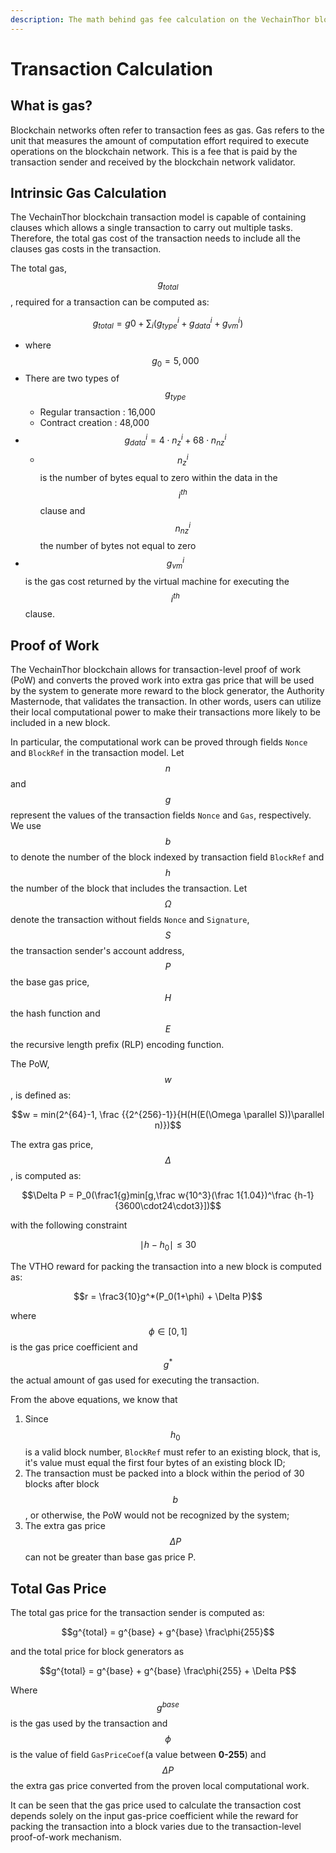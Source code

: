 ```yaml
---
description: The math behind gas fee calculation on the VechainThor blockchain.
---
```


# Transaction Calculation

## What is gas? <a href="#intrinsic-gas-calculation" id="intrinsic-gas-calculation"></a>

Blockchain networks often refer to transaction fees as gas. Gas refers to the unit that measures the amount of computation effort required to execute operations on the blockchain network. This is a fee that is paid by the transaction sender and received by the blockchain network validator.

## Intrinsic Gas Calculation <a href="#intrinsic-gas-calculation" id="intrinsic-gas-calculation"></a>

The VechainThor blockchain transaction model is capable of containing clauses which allows a single transaction to carry out multiple tasks. Therefore, the total gas cost of the transaction needs to include all the clauses gas costs in the transaction.

The total gas, $$g_{total}$$, required for a transaction can be computed as:

$$g_{total} = g0 + \sum_i(g_{type}^i+g_{data}^i+g_{vm}^i)$$

* where $$g_0 = 5,000$$
* There are two types of $$g_{type}$$
  * Regular transaction : 16,000
  * Contract creation : 48,000
* $$g_{data}^i = 4 \cdot n_z^i + 68 \cdot n_{nz}^i$$
  * $$n_z^i$$ is the number of bytes equal to zero within the data in the $$i^{th}$$ clause and $$n_{nz}^i$$ the number of bytes not equal to zero
* $$g_{vm}^i$$ is the gas cost returned by the virtual machine for executing the $$i^{th}$$ clause.

## Proof of Work <a href="#proof-of-work" id="proof-of-work"></a>

The VechainThor blockchain allows for transaction-level proof of work (PoW) and converts the proved work into extra gas price that will be used by the system to generate more reward to the block generator, the Authority Masternode, that validates the transaction. In other words, users can utilize their local computational power to make their transactions more likely to be included in a new block.

In particular, the computational work can be proved through fields `Nonce` and `BlockRef` in the transaction model. Let $$n$$ and $$g$$ represent the values of the transaction fields `Nonce` and `Gas`, respectively. We use $$b$$ to denote the number of the block indexed by transaction field `BlockRef` and $$h$$ the number of the block that includes the transaction. Let $$\Omega$$ denote the transaction without fields `Nonce` and `Signature`, $$S$$ the transaction sender's account address, $$P$$ the base gas price, $$H$$ the hash function and $$E$$ the recursive length prefix (RLP) encoding function.

The PoW, $$w$$, is defined as:

$$w = min(2^{64}-1, \frac {{2^{256}-1}}{H(H(E(\Omega \parallel S))\parallel n)})$$

The extra gas price, $$\Delta$$, is computed as:

$$\Delta P = P_0(\frac1{g}min[g,\frac w{10^3}(\frac 1{1.04})^\frac {h-1}{3600\cdot24\cdot3}])$$

with the following constraint

$$\mid h - h_0 \mid \leq 30$$

The VTHO reward for packing the transaction into a new block is computed as:

$$r = \frac3{10}g^*(P_0(1+\phi) + \Delta P)$$

where $$\phi \in [0,1]$$ is the gas price coefficient and $$g^*$$ the actual amount of gas used for executing the transaction.

From the above equations, we know that

1. Since $$h_0$$ is a valid block number, `BlockRef` must refer to an existing block, that is, it's value must equal the first four bytes of an existing block ID;
2. The transaction must be packed into a block within the period of 30 blocks after block $$b$$, or otherwise, the PoW would not be recognized by the system;
3. The extra gas price $$\Delta P$$ can not be greater than base gas price P.

## Total Gas Price <a href="#total-gas-price" id="total-gas-price"></a>

The total gas price for the transaction sender is computed as:

$$g^{total} = g^{base} + g^{base} \frac\phi{255}$$

and the total price for block generators as

$$g^{total} = g^{base} + g^{base} \frac\phi{255} + \Delta P$$

Where $$g^{base}$$ is the gas used by the transaction and $$\phi$$ is the value of field `GasPriceCoef`(a value between **0-255**) and $$\Delta P$$ the extra gas price converted from the proven local computational work.

It can be seen that the gas price used to calculate the transaction cost depends solely on the input gas-price coefficient while the reward for packing the transaction into a block varies due to the transaction-level proof-of-work mechanism.
